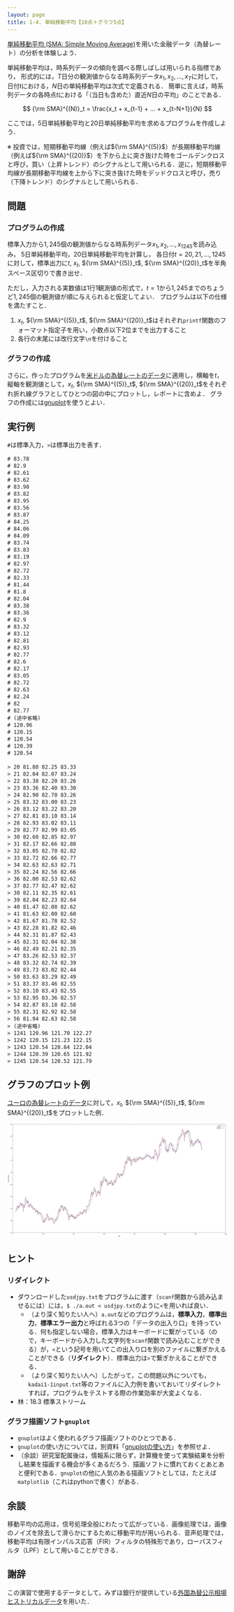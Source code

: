 ```yaml
---
layout: page
title: 1-4. 単純移動平均【10点＋グラフ5点】
---
```


[単純移動平均 (SMA: Simple Moving Average)](https://ja.wikipedia.org/wiki/%E7%A7%BB%E5%8B%95%E5%B9%B3%E5%9D%87)を用いた金融データ（為替レート）の分析を体験しよう．

単純移動平均は，時系列データの傾向を調べる際しばしば用いられる指標であり，
形式的には，$T$日分の観測値からなる時系列データ$x_1, x_2, ..., x_T$に対して，日付$t$における，$N$日の単純移動平均は次式で定義される．
簡単に言えば，時系列データの各時点$t$における「（当日も含めた）直近$N$日の平均」のことである．


$$
{\rm SMA}^{(N)}_t = \frac{x_t + x_{t-1} + ... + x_{t-N+1}}{N}
$$

ここでは，5日単純移動平均と20日単純移動平均を求めるプログラムを作成しよう．

※ 投資では，短期移動平均線（例えば${\rm SMA}^{(5)}$）が長期移動平均線（例えば${\rm SMA}^{(20)}$）を下から上に突き抜けた時をゴールデンクロスと呼び，買い（上昇トレンド）のシグナルとして用いられる．逆に，短期移動平均線が長期移動平均線を上から下に突き抜けた時をデッドクロスと呼び，売り（下降トレンド）のシグナルとして用いられる．

## 問題

### プログラムの作成

標準入力から$1,245$個の観測値からなる時系列データ$x_1, x_2, ..., x_{1245}$を読み込み，
5日単純移動平均，20日単純移動平均を計算し，
各日付$t=20, 21, ..., 1245$に対して，標準出力に$t$, $x_t$, ${\rm SMA}^{(5)}_t$, ${\rm SMA}^{(20)}_t$を半角スペース区切りで書き出せ．

ただし，入力される実数値は1行1観測値の形式で，$t=1$から$1,245$までのちょうど$1,245$個の観測値が順に与えられると仮定してよい．
プログラムは以下の仕様を満たすこと．

1. $x_t$, ${\rm SMA}^{(5)}_t$, ${\rm SMA}^{(20)}_t$はそれぞれ`printf`関数のフォーマット指定子を用い，小数点以下2位までを出力すること
1. 各行の末尾には改行文字`\n`を付けること


### グラフの作成

さらに，作ったプログラムを[米ドルの為替レートのデータ](usdjpy.txt)に適用し，横軸を$t$，縦軸を観測値として，$x_t$, ${\rm SMA}^{(5)}_t$, ${\rm SMA}^{(20)}_t$をそれぞれ折れ線グラフとしてひとつの図の中にプロットし，レポートに含めよ．
グラフの作成には[gnuplot](http://www.gnuplot.info/)を使うとよい．

## 実行例

`#`は標準入力，`>`は標準出力を表す．

```
# 83.78
# 82.9
# 82.61
# 83.62
# 83.98
# 83.82
# 83.95
# 83.56
# 83.87
# 84.25
# 84.06
# 84.09
# 83.74
# 83.83
# 83.19
# 82.97
# 82.72
# 82.33
# 81.44
# 81.8
# 82.04
# 83.38
# 83.36
# 82.9
# 83.32
# 83.12
# 82.81
# 82.93
# 82.77
# 82.6
# 82.17
# 83.05
# 82.72
# 82.63
# 82.24
# 82
# 82.77
# (途中省略)
# 120.96
# 120.15
# 120.54
# 120.39
# 120.54

> 20 81.80 82.25 83.33
> 21 82.04 82.07 83.24
> 22 83.38 82.20 83.26
> 23 83.36 82.40 83.30
> 24 82.90 82.70 83.26
> 25 83.32 83.00 83.23
> 26 83.12 83.22 83.20
> 27 82.81 83.10 83.14
> 28 82.93 83.02 83.11
> 29 82.77 82.99 83.05
> 30 82.60 82.85 82.97
> 31 82.17 82.66 82.88
> 32 83.05 82.70 82.82
> 33 82.72 82.66 82.77
> 34 82.63 82.63 82.71
> 35 82.24 82.56 82.66
> 36 82.00 82.53 82.62
> 37 82.77 82.47 82.62
> 38 82.11 82.35 82.61
> 39 82.04 82.23 82.64
> 40 81.47 82.08 82.62
> 41 81.63 82.00 82.60
> 42 81.67 81.78 82.52
> 43 82.28 81.82 82.46
> 44 82.31 81.87 82.43
> 45 82.31 82.04 82.38
> 46 82.49 82.21 82.35
> 47 83.26 82.53 82.37
> 48 83.32 82.74 82.39
> 49 83.73 83.02 82.44
> 50 83.63 83.29 82.49
> 51 83.37 83.46 82.55
> 52 83.10 83.43 82.55
> 53 82.95 83.36 82.57
> 54 82.87 83.18 82.58
> 55 82.31 82.92 82.58
> 56 81.94 82.63 82.58
> (途中省略)
> 1241 120.96 121.70 122.27
> 1242 120.15 121.23 122.15
> 1243 120.54 120.84 122.04
> 1244 120.39 120.65 121.92
> 1245 120.54 120.52 121.79
```

## グラフのプロット例

[ユーロの為替レートのデータ](eurjpy.txt)に対して，$x_t$, ${\rm SMA}^{(5)}_t$, ${\rm SMA}^{(20)}_t$をプロットした例．

<a href="eurjpy.png"><img src="eurjpy.png" class="img-responsive"></a>

## ヒント

### リダイレクト

- ダウンロードした`usdjpy.txt`をプログラムに渡す（`scanf`関数から読み込ませるには）には，`$ ./a.out < usdjpy.txt`のように`<`を用いれば良い．
    - （より深く知りたい人へ）`a.out`などのプログラムは，**標準入力**，**標準出力**，**標準エラー出力**と呼ばれる3つの「データの出入り口」を持っている．何も指定しない場合，標準入力はキーボードに繋がっている（ので，キーボードから入力した文字列を`scanf`関数で読み込むことができる）が，`<`という記号を用いてこの出入り口を別のファイルに繋ぎかえることができる（**リダイレクト**）．標準出力は`>`で繋ぎかえることができる．
    - （より深く知りたい人へ）したがって，この問題以外についても，`kadai1-1input.txt`等のファイルに入力例を書いておいてリダイレクトすれば，プログラムをテストする際の作業効率が大変よくなる．
- 林：18.3 標準ストリーム

### グラフ描画ソフト`gnuplot`

- `gnuplot`はよく使われるグラフ描画ソフトのひとつである．
- `gnuplot`の使い方については，別資料「[gnuplotの使い方](../tips/gnuplot_howto.html)」を参照せよ．
- （余談）研究室配属後は，情報系に限らず，計算機を使って実験結果を分析し結果を描画する機会が多くあるだろう．描画ソフトに慣れておくとあとあと便利である．`gnuplot`の他に人気のある描画ソフトとしては，たとえば`matplotlib`（これはpythonで書く）がある．

## 余談

移動平均の応用は，信号処理全般にわたって広がっている．画像処理では，画像のノイズを除去して滑らかにするために移動平均が用いられる．音声処理では，移動平均は有限インパルス応答（FIR）フィルタの特殊形であり，ローパスフィルタ（LPF）として用いることができる．

## 謝辞

この演習で使用するデータとして，みずほ銀行が提供している[外国為替公示相場ヒストリカルデータ](http://www.mizuhobank.co.jp/rate/market/historical.html)を用いた．
